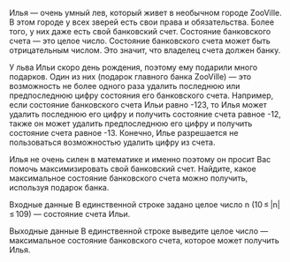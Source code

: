﻿Илья — очень умный лев, который живет в необычном городе ZooVille. В этом городе у всех зверей есть свои права и обязательства. Более того, у них даже есть свой банковский счет. Состояние банковского счета — это целое число. Состояние банковского счета может быть отрицательным числом. Это значит, что владелец счета должен банку.

У льва Ильи скоро день рождения, поэтому ему подарили много подарков. Один из них (подарок главного банка ZooVille) — это возможность не более одного раза удалить последнюю или предпоследнюю цифру состояния его банковского счета. Например, если состояние банковского счета Ильи равно -123, то Илья может удалить последнюю его цифру и получить состояние счета равное -12, также он может удалить предпоследнюю его цифру и получить состояние счета равное -13. Конечно, Илье разрешается не пользоваться возможностью удалить цифру из счета.

Илья не очень силен в математике и именно поэтому он просит Вас помочь максимизировать свой банковский счет. Найдите, какое максимальное состояние банковского счета можно получить, используя подарок банка.

Входные данные
В единственной строке задано целое число n (10 ≤ |n| ≤ 109) — состояние счета Ильи.

Выходные данные
В единственной строке выведите целое число — максимальное состояние банковского счета, которое может получить Илья.